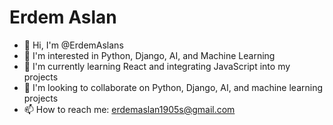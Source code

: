 # Erdem Aslan

- 👋 Hi, I'm @ErdemAslans
- 👀 I'm interested in Python, Django, AI, and Machine Learning
- 🌱 I'm currently learning React and integrating JavaScript into my projects
- 💞️ I'm looking to collaborate on Python, Django, AI, and machine learning projects
- 📫 How to reach me: erdemaslan1905s@gmail.com
<!---
ErdemAslans/ErdemAslans is a ✨ special ✨ repository because its `README.md` (this file) appears on your GitHub profile.
You can click the Preview link to take a look at your changes.
--->
